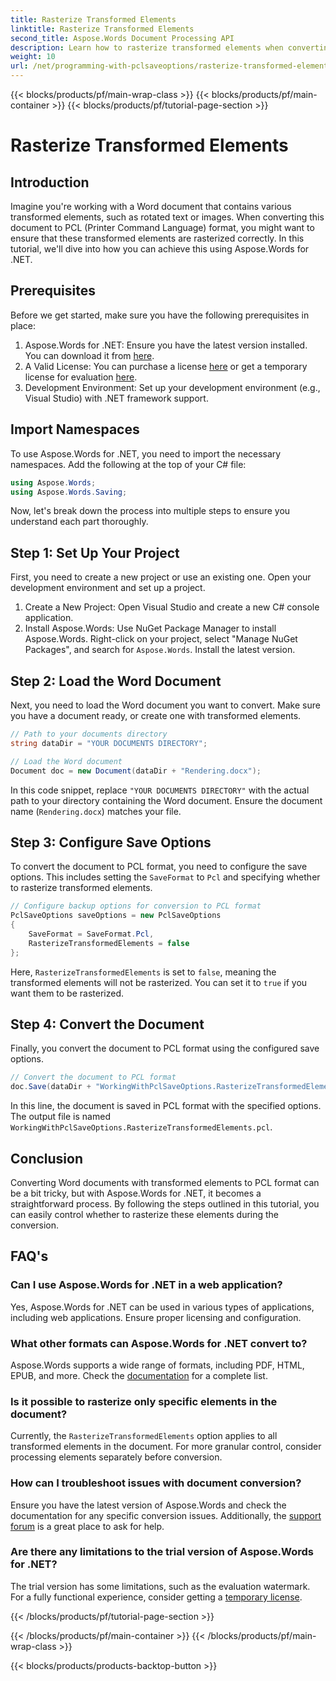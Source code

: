 ```yaml
---
title: Rasterize Transformed Elements
linktitle: Rasterize Transformed Elements
second_title: Aspose.Words Document Processing API
description: Learn how to rasterize transformed elements when converting Word documents to PCL format using Aspose.Words for .NET. Step-by-step guide included.
weight: 10
url: /net/programming-with-pclsaveoptions/rasterize-transformed-elements/
---
```


{{< blocks/products/pf/main-wrap-class >}}
{{< blocks/products/pf/main-container >}}
{{< blocks/products/pf/tutorial-page-section >}}

# Rasterize Transformed Elements

## Introduction

Imagine you're working with a Word document that contains various transformed elements, such as rotated text or images. When converting this document to PCL (Printer Command Language) format, you might want to ensure that these transformed elements are rasterized correctly. In this tutorial, we'll dive into how you can achieve this using Aspose.Words for .NET.

## Prerequisites

Before we get started, make sure you have the following prerequisites in place:

1. Aspose.Words for .NET: Ensure you have the latest version installed. You can download it from [here](https://releases.aspose.com/words/net/).
2. A Valid License: You can purchase a license [here](https://purchase.aspose.com/buy) or get a temporary license for evaluation [here](https://purchase.aspose.com/temporary-license/).
3. Development Environment: Set up your development environment (e.g., Visual Studio) with .NET framework support.

## Import Namespaces

To use Aspose.Words for .NET, you need to import the necessary namespaces. Add the following at the top of your C# file:

```csharp
using Aspose.Words;
using Aspose.Words.Saving;
```

Now, let's break down the process into multiple steps to ensure you understand each part thoroughly.

## Step 1: Set Up Your Project

First, you need to create a new project or use an existing one. Open your development environment and set up a project.

1. Create a New Project: Open Visual Studio and create a new C# console application.
2. Install Aspose.Words: Use NuGet Package Manager to install Aspose.Words. Right-click on your project, select "Manage NuGet Packages", and search for `Aspose.Words`. Install the latest version.

## Step 2: Load the Word Document

Next, you need to load the Word document you want to convert. Make sure you have a document ready, or create one with transformed elements.

```csharp
// Path to your documents directory
string dataDir = "YOUR DOCUMENTS DIRECTORY";

// Load the Word document
Document doc = new Document(dataDir + "Rendering.docx");
```

In this code snippet, replace `"YOUR DOCUMENTS DIRECTORY"` with the actual path to your directory containing the Word document. Ensure the document name (`Rendering.docx`) matches your file.

## Step 3: Configure Save Options

To convert the document to PCL format, you need to configure the save options. This includes setting the `SaveFormat` to `Pcl` and specifying whether to rasterize transformed elements.

```csharp
// Configure backup options for conversion to PCL format
PclSaveOptions saveOptions = new PclSaveOptions
{
    SaveFormat = SaveFormat.Pcl,
    RasterizeTransformedElements = false
};
```

Here, `RasterizeTransformedElements` is set to `false`, meaning the transformed elements will not be rasterized. You can set it to `true` if you want them to be rasterized.

## Step 4: Convert the Document

Finally, you convert the document to PCL format using the configured save options.

```csharp
// Convert the document to PCL format
doc.Save(dataDir + "WorkingWithPclSaveOptions.RasterizeTransformedElements.pcl", saveOptions);
```

In this line, the document is saved in PCL format with the specified options. The output file is named `WorkingWithPclSaveOptions.RasterizeTransformedElements.pcl`.

## Conclusion

Converting Word documents with transformed elements to PCL format can be a bit tricky, but with Aspose.Words for .NET, it becomes a straightforward process. By following the steps outlined in this tutorial, you can easily control whether to rasterize these elements during the conversion.

## FAQ's

### Can I use Aspose.Words for .NET in a web application?  
Yes, Aspose.Words for .NET can be used in various types of applications, including web applications. Ensure proper licensing and configuration.

### What other formats can Aspose.Words for .NET convert to?  
Aspose.Words supports a wide range of formats, including PDF, HTML, EPUB, and more. Check the [documentation](https://reference.aspose.com/words/net/) for a complete list.

### Is it possible to rasterize only specific elements in the document?  
Currently, the `RasterizeTransformedElements` option applies to all transformed elements in the document. For more granular control, consider processing elements separately before conversion.

### How can I troubleshoot issues with document conversion?  
Ensure you have the latest version of Aspose.Words and check the documentation for any specific conversion issues. Additionally, the [support forum](https://forum.aspose.com/c/words/8) is a great place to ask for help.

### Are there any limitations to the trial version of Aspose.Words for .NET?  
The trial version has some limitations, such as the evaluation watermark. For a fully functional experience, consider getting a [temporary license](https://purchase.aspose.com/temporary-license/).


{{< /blocks/products/pf/tutorial-page-section >}}

{{< /blocks/products/pf/main-container >}}
{{< /blocks/products/pf/main-wrap-class >}}

{{< blocks/products/products-backtop-button >}}
